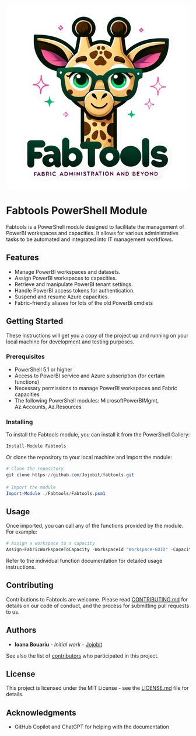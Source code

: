 ![Fabtools](Fabtools.png)
# Fabtools PowerShell Module

Fabtools is a PowerShell module designed to facilitate the management of PowerBI workspaces and capacities.
It allows for various administrative tasks to be automated and integrated into IT management workflows.

## Features

- Manage PowerBI workspaces and datasets.
- Assign PowerBI workspaces to capacities.
- Retrieve and manipulate PowerBI tenant settings.
- Handle PowerBI access tokens for authentication.
- Suspend and resume Azure capacities.
- Fabric-friendly aliases for lots of the old PowerBi cmdlets

## Getting Started

These instructions will get you a copy of the project up and running on your local machine for development and testing purposes.

### Prerequisites

- PowerShell 5.1 or higher
- Access to PowerBI service and Azure subscription (for certain functions)
- Necessary permissions to manage PowerBI workspaces and Fabric capacities
- The following PowerShell modules: MicrosoftPowerBIMgmt, Az.Accounts, Az.Resources

### Installing

To install the Fabtools module, you can install it from the PowerShell Gallery:

```powershell
Install-Module Fabtools 
```

Or clone the repository to your local machine and import the module:

```powershell
# Clone the repository
git clone https://github.com/Jojobit/fabtools.git

# Import the module
Import-Module ./Fabtools/Fabtools.psm1
```



## Usage

Once imported, you can call any of the functions provided by the module. For example:

```powershell
# Assign a workspace to a capacity
Assign-FabricWorkspaceToCapacity -WorkspaceId "Workspace-GUID" -CapacityId "Capacity-GUID"
```

Refer to the individual function documentation for detailed usage instructions.

## Contributing

Contributions to Fabtools are welcome. Please read [CONTRIBUTING.md](CONTRIBUTING.md) for details on our code of conduct, 
and the process for submitting pull requests to us.

## Authors

- **Ioana Bouariu** - *Initial work* - [Jojobit](https://github.com/Jojobit)

See also the list of [contributors](https://github.com/Jojobit/fabtools/contributors) who participated in this project.

## License

This project is licensed under the MIT License - see the [LICENSE.md](LICENSE.md) file for details.

## Acknowledgments

- GitHub Copilot and ChatGPT for helping with the documentation
